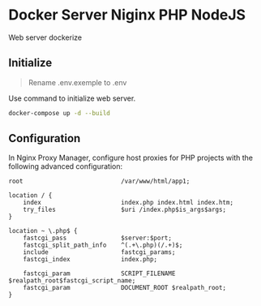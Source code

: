 # Docker Server Niginx PHP NodeJS

Web server dockerize

## Initialize

> Rename .env.exemple to .env

Use command to initialize web server.

```bash
docker-compose up -d --build
```

## Configuration

In Nginx Proxy Manager, configure host proxies for PHP projects with the following advanced configuration:

```nginx
root                           /var/www/html/app1;

location / {
    index                      index.php index.html index.htm;
    try_files                  $uri /index.php$is_args$args;
}

location ~ \.php$ {
    fastcgi_pass               $server:$port;
    fastcgi_split_path_info    ^(.+\.php)(/.+)$;
    include                    fastcgi_params;
    fastcgi_index              index.php;

    fastcgi_param              SCRIPT_FILENAME $realpath_root$fastcgi_script_name;
    fastcgi_param              DOCUMENT_ROOT $realpath_root;
}
```
